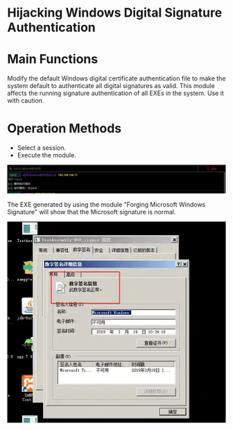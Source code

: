 # Hijacking Windows Digital Signature Authentication

# Main Functions
Modify the default Windows digital certificate authentication file to make the system default to authenticate all digital signatures as valid. This module affects the running signature authentication of all EXEs in the system. Use it with caution.



# Operation Methods
- Select a session.
- Execute the module.

![](img\DefenseEvasion_CodeSigning_PeSigningAuthHijack\1.webp)

The EXE generated by using the module "Forging Microsoft Windows Signature" will show that the Microsoft signature is normal.

![](img\DefenseEvasion_CodeSigning_PeSigningAuthHijack\2.webp)


 